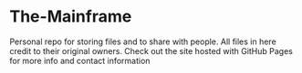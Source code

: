 # The-Mainframe
Personal repo for storing files and to share with people. All files in here credit to their original owners. Check out the site hosted with GitHub Pages for more info and contact information

